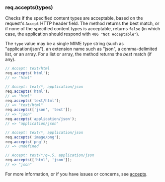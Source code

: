 <h3 id='req.accepts'>req.accepts(types)</h3>

Checks if the specified content types are acceptable, based on the request's `Accept` HTTP header field.
The method returns the best match, or if none of the specified content types is acceptable, returns 
`false` (in which case, the application should respond with `406 "Not Acceptable"`).

The `type` value may be a single MIME type string (such as "application/json"),
an extension name such as "json", a comma-delimited list, or an array. For a
list or array, the method returns the *best* match (if any).

~~~js
// Accept: text/html
req.accepts('html');
// => "html"

// Accept: text/*, application/json
req.accepts('html');
// => "html"
req.accepts('text/html');
// => "text/html"
req.accepts(['json', 'text']);
// => "json"
req.accepts('application/json');
// => "application/json"

// Accept: text/*, application/json
req.accepts('image/png');
req.accepts('png');
// => undefined

// Accept: text/*;q=.5, application/json
req.accepts(['html', 'json']);
// => "json"
~~~

For more information, or if you have issues or concerns, see [accepts](https://github.com/expressjs/accepts).
